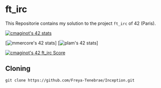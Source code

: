 # ft_irc

This Repositorie contains my solution to the project `ft_irc` of 42 (Paris).

[![cmaginot's 42 stats](https://badge42.vercel.app/api/v2/cl1s5sord008509mlo7xr33zy/stats?cursusId=21&coalitionId=45)](https://github.com/JaeSeoKim/badge42)

[![mmercore's 42 stats]()]
[![plam's 42 stats]()]

[![cmaginot's 42 ft_irc Score](https://badge42.vercel.app/api/v2/cl1s5sord008509mlo7xr33zy/project/2859537)](https://github.com/JaeSeoKim/badge42)

## Cloning

```shell
git clone https://github.com/Freya-Tenebrae/Inception.git
```
